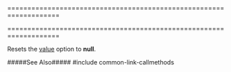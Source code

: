 ===================================================================
<!--handmade--><!--/handmade-->
===================================================================

<!--shortDescription-->
Resets the [value]({basewidgetpath}/Configuration/#value) option to **null**.
<!--/shortDescription-->

<!--fullDescription-->
#####See Also#####
#include common-link-callmethods
<!--/fullDescription-->